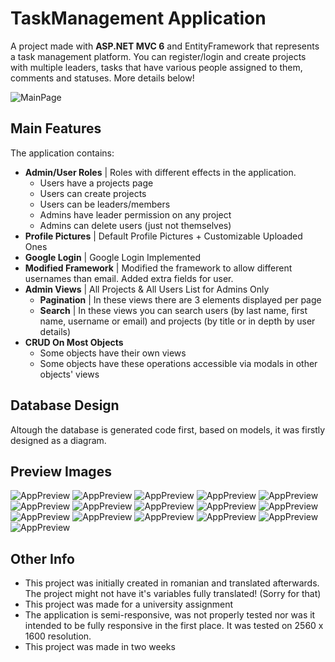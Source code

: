 
# TaskManagement Application

A project made with **ASP.NET MVC 6** and EntityFramework that represents a task management platform.
You can register/login and create projects with multiple leaders, tasks that have various people assigned to them,
comments and statuses. More details below!

![MainPage](https://github.com/DragosGhinea/TaskManagement-Platform/Previews/blob/main/MainPagePreview.png)

## Main Features
The application contains:
- **Admin/User Roles** | Roles with different effects in the application.
     - Users have a projects page
     - Users can create projects
     - Users can be leaders/members
     - Admins have leader permission on any project
     - Admins can delete users (just not themselves)
- **Profile Pictures** | Default Profile Pictures + Customizable Uploaded Ones
- **Google Login** | Google Login Implemented
- **Modified Framework** | Modified the framework to allow different usernames than email. Added extra fields for user.
- **Admin Views** | All Projects & All Users List for Admins Only
     - **Pagination** | In these views there are 3 elements displayed per page
     - **Search** | In these views you can search users (by last name, first name, username or email) and projects (by title or in depth by user details)
- **CRUD On Most Objects**
     - Some objects have their  own views
     - Some objects have these operations accessible via modals in other objects' views

## Database Design
Altough the database is generated code first, based on models, it  was firstly designed as a diagram.

## Preview Images

![AppPreview](https://github.com/DragosGhinea/TaskManagement-Platform/Previews/blob/main/AppPreview1.png)
![AppPreview](https://github.com/DragosGhinea/TaskManagement-Platform/Previews/blob/main/AppPreview2.png)
![AppPreview](https://github.com/DragosGhinea/TaskManagement-Platform/Previews/blob/main/AppPreview3.png)
![AppPreview](https://github.com/DragosGhinea/TaskManagement-Platform/Previews/blob/main/AppPreview4.png)
![AppPreview](https://github.com/DragosGhinea/TaskManagement-Platform/Previews/blob/main/AppPreview5.png)
![AppPreview](https://github.com/DragosGhinea/TaskManagement-Platform/Previews/blob/main/AppPreview6.png)
![AppPreview](https://github.com/DragosGhinea/TaskManagement-Platform/Previews/blob/main/AppPreview7.png)
![AppPreview](https://github.com/DragosGhinea/TaskManagement-Platform/Previews/blob/main/AppPreview8.png)
![AppPreview](https://github.com/DragosGhinea/TaskManagement-Platform/Previews/blob/main/AppPreview9.png)
![AppPreview](https://github.com/DragosGhinea/TaskManagement-Platform/Previews/blob/main/AppPreview10.png)
![AppPreview](https://github.com/DragosGhinea/TaskManagement-Platform/Previews/blob/main/AppPreview11.png)
![AppPreview](https://github.com/DragosGhinea/TaskManagement-Platform/Previews/blob/main/AppPreview12.png)
![AppPreview](https://github.com/DragosGhinea/TaskManagement-Platform/Previews/blob/main/AppPreview13.png)
![AppPreview](https://github.com/DragosGhinea/TaskManagement-Platform/Previews/blob/main/AppPreview14.png)
![AppPreview](https://github.com/DragosGhinea/TaskManagement-Platform/Previews/blob/main/AppPreview15.png)
![AppPreview](https://github.com/DragosGhinea/TaskManagement-Platform/Previews/blob/main/AppPreview16.png)

## Other Info
- This project was initially created in romanian and translated afterwards. The project might not have it's variables fully translated! (Sorry for that)
- This project was made for a university assignment
- The application is semi-responsive, was not properly tested nor was it intended to be fully responsive in the first place. It was tested on 2560 x 1600 resolution.
- This project was made in two weeks

